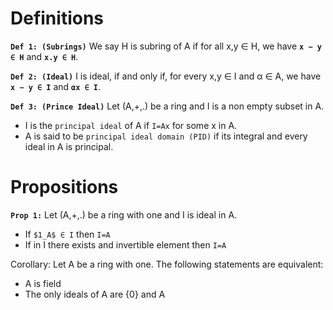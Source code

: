 # Definitions
**`Def 1: (Subrings)`**
We say H is subring of A if for all x,y ∈ H, we have **`x − y ∈ H`** and **`x.y ∈ H`**.

**`Def 2: (Ideal)`**
I is ideal, if and only if, for every x,y ∈ I and α ∈ A, we have **`x − y ∈ I`** and **`αx ∈ I`**.

**`Def 3: (Prince Ideal)`**
Let (A,+,.) be a ring and I is a non empty subset in A.
- I is the `principal ideal` of A if `I=Ax` for some x in A.
- A is said to be `principal ideal domain (PID)` if its integral and every ideal in A is principal.

# Propositions
**`Prop 1:`**
Let (A,+,.) be a ring with one and I is ideal in A.
- If `$1_A$ ∈ I` then `I=A`
- If in I there exists and invertible element then `I=A`

Corollary:
Let A be a ring with one. The following statements are equivalent:
- A is field
- The only ideals of A are {0} and A